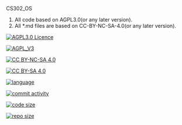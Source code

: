 <!--
 * @Github: https://github.com/Certseeds
 * @Organization: SUSTech
 * @Author: nanoseeds
 * @Date: 2020-02-18 11:08:40
 * @LastEditors: nanoseeds
 * @LastEditTime: 2020-04-07 23:49:08
 -->
CS302_OS
1. All code based on AGPL3.0(or any later version).
2. All *.md files are based on CC-BY-NC-SA-4.0(or any later version).

[![AGPL3.0 Licence](https://img.shields.io/badge/License-AGPL_V3-orange)][agpl_3_0]

[![AGPL_V3](https://www.gnu.org/graphics/agplv3-with-text-162x68.png)][agpl_3_0]

[![CC BY-NC-SA 4.0](https://img.shields.io/badge/License-CC%20BY--NC--SA%204.0-orange)][cc_by_nc_sa_4_0]
  
[![CC BY-SA 4.0][cc_by_nc_sa_4_0_image]][cc_by_nc_sa_4_0]

[![language](https://img.shields.io/github/languages/top/Certseeds/CS302_OS?color=%23330099)]() 

[![commit activity](https://img.shields.io/github/commit-activity/m/Certseeds/CS302_OS)](https://github.com/Certseeds/CS302_OS/commits/master) 

[![code size](https://img.shields.io/github/languages/code-size/Certseeds/CS302_OS?color=%230099CC)]() 

[![repo size](https://img.shields.io/github/repo-size/Certseeds/CS302_OS?color=%23CC9900)]()


[cc_by_nc_sa_4_0]: https://creativecommons.org/licenses/by-nc-sa/4.0/

[cc_by_nc_sa_4_0_image]: https://licensebuttons.net/l/by-nc-sa/4.0/88x31.png

[agpl_3_0]: https://opensource.org/licenses/AGPL-3.0